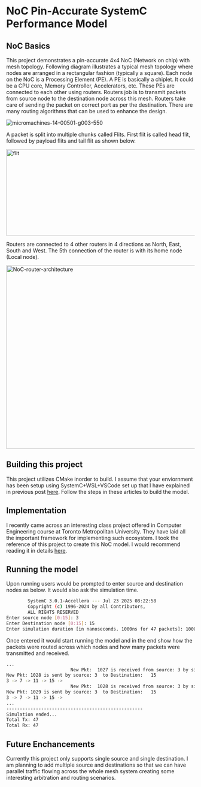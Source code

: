 # NoC Pin-Accurate SystemC Performance Model 

## NoC Basics

This project demonstrates a pin-accurate 4x4 NoC (Network on chip) with mesh topology. Following diagram illustrates a typical mesh topology where nodes are arranged in a rectangular fashion (typically a square). Each node on the NoC is a Processing Element (PE). A PE is basically a chiplet. It could be a CPU core, Memory Controller, Accelerators, etc. These PEs are connected to each other using routers. Routers job is to transmit packets from source node to the destination node across this mesh. Routers take care of sending the packet on correct port as per the destination. There are many routing algorithms that can be used to enhance the design. 

![micromachines-14-00501-g003-550](https://github.com/user-attachments/assets/67f5b1b5-5a66-4cbd-a9d2-b1b17f314c4c)

A packet is split into multiple chunks called Flits. First flit is called head flit, followed by payload flits and tail flit as shown below.

<img width="1022" height="231" alt="flit" src="https://github.com/user-attachments/assets/2fe41196-ac46-44e7-aec5-124360699c26" />

Routers are connected to 4 other routers in 4 directions as North, East, South and West. The 5th connection of the router is with its home node (Local node). 

<img width="577" height="490" alt="NoC-router-architecture" src="https://github.com/user-attachments/assets/97d0da59-2729-4478-974e-e615ff4ae8d9" />


## Building this project

This project utilizes CMake inorder to build. I assume that your enviornment has been setup using SystemC+WSL+VSCode set up that I have explained in previous post [here](https://pgudadhe.github.io/).
Follow the steps in these articles to build the model.

## Implementation

I recently came across an interesting class project offered in Computer Engineering course at Toronto Metropolitan University. They have laid all the important framework for implementing such ecosystem. I took the reference of this project to create this NoC model. I would recommend reading it in details [here](https://www.ee.torontomu.ca/~courses/coe838/).

## Running the model

Upon running users would be prompted to enter source and destination nodes as below. It would also ask the simulation time.

```bash
        SystemC 3.0.1-Accellera --- Jul 23 2025 08:22:58
        Copyright (c) 1996-2024 by all Contributors,
        ALL RIGHTS RESERVED
Enter source node [0:15]: 3
Enter Destination node [0:15]: 15
Enter simulation duration [in nanoseconds. 1000ns for 47 packets]: 1000
```
Once entered it would start running the model and in the end show how the packets were routed across which nodes and how many packets were transmitted and received. 

```bash
...
                        New Pkt:  1027 is received from source: 3 by sink:  15
New Pkt: 1028 is sent by source: 3  to Destination:   15
3 -> 7 -> 11 -> 15 -> 
                        New Pkt:  1028 is received from source: 3 by sink:  15
New Pkt: 1029 is sent by source: 3  to Destination:   15
3 -> 7 -> 11 -> 15 -> 
...
---------------------------------------------------
Simulation ended...
Total Tx: 47
Total Rx: 47

```

## Future Enchancements

Currently this project only supports single source and single destination. I am planning to add multiple source and destinations so that we can have parallel traffic flowing across the whole mesh system creating some interesting arbitration and routing scenarios.

